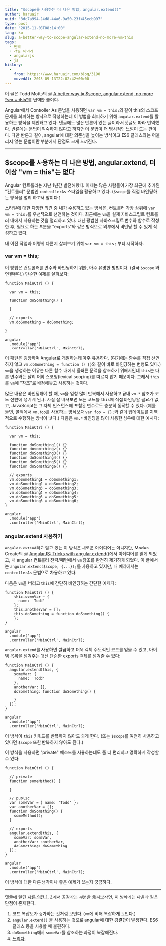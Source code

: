 ```yaml
---
title: "$scope를 사용하는 더 나은 방법, angular.extend()"
author: haruair
uuid: "3dc7a994-24d8-44a6-9a50-23f445ecb997"
type: post
date: "2015-11-08T08:14:00"
lang: ko
slug: a-better-way-to-scope-angular-extend-no-more-vm-this
tags:
  - 번역
  - 개발 이야기
  - angularjs
  - js
history:
  -
    from: https://www.haruair.com/blog/3190
    movedAt: 2018-09-13T22:02:42+00:00
---
```


이 글은 Todd Motto의 글 [A better way to $scope, angular.extend, no more “vm = this”](http://toddmotto.com/a-better-way-to-scope-angular-extend-no-more-vm-this/)를 번역한 글이다.

Angular에서 Controller As 문법을 사용하면 `var vm = this;`와 같이 this의 스코프 문제를 회피하는 방식으로 작성하는데 이 방법을 회피하기 위해 `angular.extend`를 활용하는 방식을 제안하고 있다. 댓글에도 많은 반론이 있는 글이라서 댓글도 따라 번역했다. 반론에는 문법이 익숙하지 않다고 하지만 이 문법이 더 명시적인 느낌이 드는 편이다. 다만 반론과 같이, angular에 대한 의존성을 높이는 방식이고 ES6 클래스와는 어울리지 않는 문법이란 부분에서 단점도 크게 느껴진다.

----

## $scope를 사용하는 더 나은 방법, angular.extend, 더이상 "vm = this"는 없다

Angular 컨트롤러는 지난 1년간 발전해왔다. 이제는 많은 사람들이 가장 최근에 추가된 "컨트롤러" 문법인 `controllerAs` 스타일을 활용하고 있다. (`$scope`를 직접 바인딩하는 방식을 멀리 하고서 말이다.)

스타일에 대한 다양한 의견 중 내가 수용하고 있는 방식은, 컨트롤러 가장 상위에 `var vm = this;`를 우선적으로 선언하는 것이다. 최근에는 `vm`을 실제 자바스크립트 컨트롤러 내에서 사용하는 것을 멀리하고 있다. 대신 평범한 자바스크립트 변수와 함수로 작성한 후, 필요로 하는 부분을 "exports"와 같은 방식으로 외부에서 바인딩 할 수 있게 작성하고 있다.

내 이전 작업과 어떻게 다른지 살펴보기 위해 `var vm = this;` 부터 시작하자.

### var vm = this;
이 방법은 컨트롤러를 변수와 바인딩하기 위한, 아주 유명한 방법이다. (결국 `$scope` 와 연결된다.) 단순한 예제를 살펴보자:

    function MainCtrl () {

      var vm = this;

      function doSomething() {

      }

      // exports
      vm.doSomething = doSomething;

    }

    angular
      .module('app')
      .controller('MainCtrl', MainCtrl);

이 패턴은 굉장하며 Angular로 개발하는데 아주 유용하다. (여기에는 함수를 직접 선언하지 않고 `vm.doSomething = function () {}`와 같이 바로 바인딩하는 변형도 있다.) `vm`을 생성하는 이유는 다른 함수 내에서 올바른 문맥을 참조하기 위해서인데 `this`는 다른 변수와는 달리 어휘 스코핑(lexical scoping)를 따르지 않기 때문이다. 그래서 `this`를 `vm`에 "참조"로 배정해놓고 사용하는 것이다.

많은 내용은 바인딩해야 할 때, `vm`을 엄청 많이 반복해서 사용하고 끝내 `vm.*` 참조가 코드 전반에 생기게 된다. 사실 잘 따져보면 모든 코드를 `this`에 직접 바인딩할 필요가 없고, JavaScript는 그 자체 인스턴스에 포함된 변수로도 충분히 동작할 수 있다. (예를 들면, 콜백에서 `vm.foo`를 사용하는 방식보다 `var foo = {};`와 같이 업데이트를 지역적으로 수행하는 방식이 낫다.) 다음은 `vm.*` 바인딩을 많이 사용한 경우에 대한 예시다:

    function MainCtrl () {

      var vm = this;

      function doSomething1() {}
      function doSomething2() {}
      function doSomething3() {}
      function doSomething4() {}
      function doSomething5() {}
      function doSomething6() {}

      // exports
      vm.doSomething1 = doSomething1;
      vm.doSomething2 = doSomething2;
      vm.doSomething3 = doSomething3;
      vm.doSomething4 = doSomething4;
      vm.doSomething5 = doSomething5;
      vm.doSomething6 = doSomething6;
    }

    angular
      .module('app')
      .controller('MainCtrl', MainCtrl);

### angular.extend 사용하기
`angular.extend`라고 알고 있는 이 방식은 새로운 아이디어는 아니지만, Modus Create의 글 [AngularJS: Tricks with angular.extend()](http://moduscreate.com/angularjs-tricks-with-angular-extend)에서 아이디어를 얻게 되었고, 내 angular 컨트롤러 전략/패턴에서 `vm` 참조를 완전히 제거하게 되었다. 이 글에서는 `angular.extend($scope, {...});`를 사용하고 있지만, 내 예제에서는 `controllerAs` 문법으로 차용하고 있다.

다음은 `vm`을 버리고 `this`에 간단히 바인딩하는 간단한 예제다:

    function MainCtrl () {
        this.someVar = {
          name: 'Todd'
        };
        this.anotherVar = [];
        this.doSomething = function doSomething() {
        };
    }

    angular
      .module('app')
      .controller('MainCtrl', MainCtrl);

`angular.extend`를 사용하면 깔끔하고 더욱 객체 주도적인 코드를 얻을 수 있고, 아이템 목록을 넘겨주는 대신 단순한 exports 객체를 넘겨줄 수 있다:

    function MainCtrl () {
      angular.extend(this, {
        someVar: {
          name: 'Todd'
        },
        anotherVar: [],
        doSomething: function doSomething() {

        }
      });
    }

    angular
      .module('app')
      .controller('MainCtrl', MainCtrl);

이 방식이 `this` 키워드를 반복하지 않아도 되게 한다. (또는 `$scope`를 여전히 사용하고 있다면 `$scope` 또한 반복하지 않아도 된다.)

이 방식을 사용하면 "private" 메소드를 사용하는데도 좀 더 편리하고 명확하게 작성할 수 있다:

    function MainCtrl () {
      
      // private
      function someMethod() {

      }

      // public
      var someVar = { name: 'Todd' };
      var anotherVar = [];
      function doSomething() {
        someMethod();
      }
      
      // exports
      angular.extend(this, {
        someVar: someVar,
        anotherVar: anotherVar,
        doSomething: doSomething
      });
    }

    angular
      .module('app')
      .controller('MainCtrl', MainCtrl);

이 방식에 대한 다른 생각이나 좋은 예제가 있는지 궁금하다.

----

댓글에 달린 [다른 의견 1](http://toddmotto.com/a-better-way-to-scope-angular-extend-no-more-vm-this/#comment-1978832988), [2](http://toddmotto.com/a-better-way-to-scope-angular-extend-no-more-vm-this/#comment-1980486070)에서 공감가는 부분을 옮겨보자면, 이 방식에는 다음과 같은 단점이 존재한다.

1. 코드 복잡도가 증가하는 것처럼 보인다. (`vm`에 비해 복잡하게 보인다.)
2. `angular.extend()` 을 사용하는 것으로 angular에 대한 강결합이 발생한다. ES6 클래스 등을 사용할 때 불편하다.
3. `doSomething`에서 `someVar`를 참조하는 과정이 복잡해진다.
4. [느리다](http://plnkr.co/edit/XrJYhseYV0B3N4Ggn3ec?p=preview).


